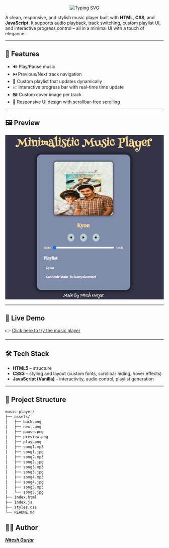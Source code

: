 <p align="center">
  <img src="https://readme-typing-svg.herokuapp.com?font=DM+Serif+Text&size=30&pause=1000&color=FEC260&center=true&vCenter=true&width=600&lines=🎵+Minimalistic+Music+Player;Built+with+HTML%2C+CSS%2C+JS+🛠️" alt="Typing SVG" />
</p>


A clean, responsive, and stylish music player built with **HTML**, **CSS**, and **JavaScript**. It supports audio playback, track switching, custom playlist UI, and interactive progress control – all in a minimal UI with a touch of elegance.

---

## 🚀 Features

- 🔊 Play/Pause music
- ⏮️ Previous/Next track navigation
- 📜 Custom playlist that updates dynamically
- 📈 Interactive progress bar with real-time time update
- 🖼️ Custom cover image per track
- 🧭 Responsive UI design with scrollbar-free scrolling

---

## 🖼️ Preview

![Preview Screenshot](./assets/preview.png)

---

## 🔗 Live Demo

👉 [Click here to try the music player](https://niteshgurjarr.github.io/music-player/)

---

## 🛠️ Tech Stack

- **HTML5** – structure
- **CSS3** – styling and layout (custom fonts, scrollbar hiding, hover effects)
- **JavaScript (Vanilla)** – interactivity, audio control, playlist generation

---

## 📂 Project Structure

```
music-player/
├── assets/
│   ├── back.png
│   ├── next.png
│   ├── pause.png
│   ├── preview.png
│   ├── play.png
│   ├── song1.mp3
│   ├── song1.jpg
│   ├── song2.mp3
│   ├── song2.jpg
│   ├── song3.mp3
│   ├── song3.jpg
│   ├── song4.mp3
│   ├── song4.jpg
│   ├── song5.mp3
│   └── song5.jpg
├── index.html
├── index.js
├── styles.css
└── README.md
```
## 👨‍💻 Author

***[Nitesh Gurjar](https://github.com/niteshgurjarr)***


